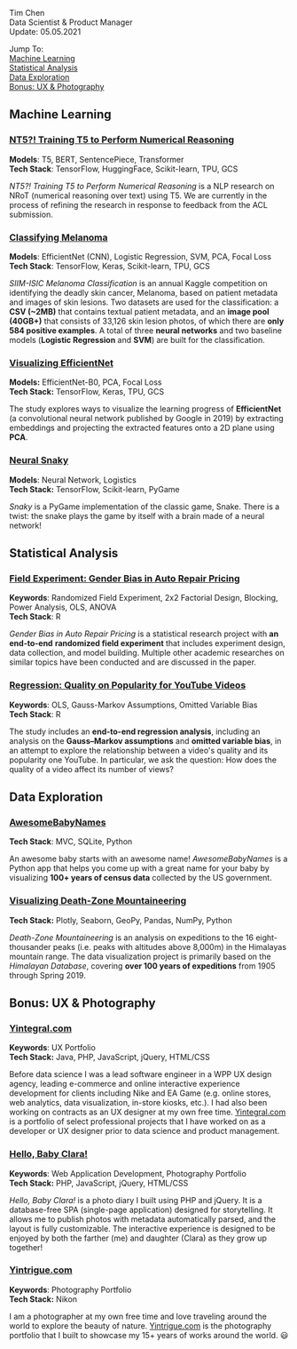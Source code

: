 Tim Chen  
Data Scientist & Product Manager  
Update: 05.05.2021  

Jump To:  
[Machine Learning](#machine_learning)  
[Statistical Analysis](#statistical_analysis)  
[Data Exploration](#data_exploration)  
[Bonus: UX & Photography](#others)    

<a name="machine_learning"></a>

## Machine Learning

### [NT5?! Training T5 to Perform Numerical Reasoning](./ml_nt5)  

**Models**: T5, BERT, SentencePiece, Transformer  
**Tech Stack**: TensorFlow, HuggingFace, Scikit-learn, TPU, GCS      

*NT5?! Training T5 to Perform Numerical Reasoning* is a NLP research on NRoT (numerical reasoning over text) using T5. We are currently in the process of refining the research in response to feedback from the ACL submission.   

### [Classifying Melanoma](./ml_melanoma)  

**Models**: EfficientNet (CNN), Logistic Regression, SVM, PCA, Focal Loss  
**Tech Stack**: TensorFlow, Keras, Scikit-learn, TPU, GCS    

*SIIM-ISIC Melanoma Classification* is an annual Kaggle competition on identifying the deadly skin cancer, Melanoma, based on patient metadata and images of skin lesions. Two datasets are used for the classification: a **CSV (~2MB)** that contains textual patient metadata, and an **image pool (40GB+)** that consists of 33,126 skin lesion photos, of which there are **only 584 positive examples**. A total of three **neural networks** and two baseline models (**Logistic Regression** and **SVM**) are built for the classification.

### [Visualizing EfficientNet](./ml_visualizing_neural_net)  
**Models:** EfficientNet-B0, PCA, Focal Loss  
**Tech Stack:** TensorFlow, Keras, TPU, GCS     

The study explores ways to visualize the learning progress of **EfficientNet** (a convolutional neural network published by Google in 2019) by extracting embeddings and projecting the extracted features onto a 2D plane using **PCA**.

### [Neural Snaky](./ml_snaky) 
**Models**: Neural Network, Logistics  
**Tech Stack:** TensorFlow, Scikit-learn, PyGame     

*Snaky* is a PyGame implementation of the classic game, Snake. There is a twist: the snake plays the game by itself with a brain made of a neural network! 

<a name="statistical_analysis"></a>

## Statistical Analysis

### [Field Experiment: Gender Bias in Auto Repair Pricing](./st_gender_bias)  

**Keywords**: Randomized Field Experiment, 2x2 Factorial Design, Blocking, Power Analysis, OLS, ANOVA  
**Tech Stack**: R  

*Gender Bias in Auto Repair Pricing* is a statistical research project with **an end-to-end** **randomized field experiment** that includes experiment design, data collection, and model building. Multiple other academic researches on similar topics have been conducted and are discussed in the paper.   

### [Regression: Quality on Popularity for YouTube Videos](./st_youtube)  

**Keywords**: OLS, Gauss-Markov Assumptions, Omitted Variable Bias  
**Tech Stack**: R

The study includes an **end-to-end regression analysis**, including an analysis on the **Gauss–Markov assumptions** and **omitted variable bias**, in an attempt to explore the relationship between a video's quality and its popularity one YouTube. In particular, we ask the question: How does the quality of a video affect its number of views?   

<a name="data_exploration"></a>

## Data Exploration  

### [AwesomeBabyNames](./py_awesome_baby_names)  
**Tech Stack**: MVC, SQLite, Python  

An awesome baby starts with an awesome name! *AwesomeBabyNames* is a Python app that helps you come up with a great name for your baby by visualizing **100+ years of census data** collected by the US government.

### [Visualizing Death-Zone Mountaineering](./py_himalayan_db)  
**Tech Stack:** Plotly, Seaborn, GeoPy, Pandas, NumPy, Python  

*Death-Zone Mountaineering* is an analysis on expeditions to the 16 eight-thousander peaks (i.e. peaks with altitudes above 8,000m) in the Himalayas mountain range. The data visualization project is primarily based on the *Himalayan Database*, covering **over 100 years of expeditions** from 1905 through Spring 2019.  

<a name="others"></a>

## Bonus: UX & Photography

### [Yintegral.com](https://yintegral.com/)  
**Keywords**: UX Portfolio  
**Tech Stack:** Java, PHP, JavaScript, jQuery, HTML/CSS  

Before data science I was a lead software engineer in a WPP UX design agency, leading e-commerce and online interactive experience development for clients including Nike and EA Game (e.g. online stores, web analytics, data visualization, in-store kiosks, etc.). I had also been working on contracts as an UX designer at my own free time. [Yintegral.com](https://yintegral.com/) is a portfolio of select professional projects that I have worked on as a developer or UX designer prior to data science and product management.  

### [Hello, Baby Clara!](./sp_hello_baby_clara)  
**Keywords**: Web Application Development, Photography Portfolio  
**Tech Stack:** PHP, JavaScript, jQuery, HTML/CSS  

*Hello, Baby Clara!* is a photo diary I built using PHP and jQuery. It is a database-free SPA (single-page application) designed for storytelling. It allows me to publish photos with metadata automatically parsed, and the layout is fully customizable. The interactive experience is designed to be enjoyed by both the farther (me) and daughter (Clara) as they grow up together!   

### [Yintrigue.com](https://yintrigue.com/)  
**Keywords**: Photography Portfolio  
**Tech Stack:** Nikon  

I am a photographer at my own free time and love traveling around the world to explore the beauty of nature. <a href="https://yintrigue.com" target="_blank">Yintrigue.com</a> is the photography portfolio that I built to showcase my 15+ years of works around the world. 😃
